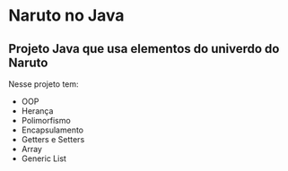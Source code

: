 # Naruto no Java
## Projeto Java que usa elementos do univerdo do Naruto 
Nesse projeto tem:
* OOP
* Herança
* Polimorfismo
* Encapsulamento
* Getters e Setters
* Array
* Generic List
